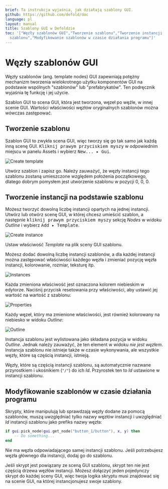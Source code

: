 ```yaml
---
brief: Ta instrukcja wyjaśnia, jak działają szablony GUI.
github: https://github.com/defold/doc
language: pl
layout: manual
title: Szablony GUI w Defoldzie
toc: '["Węzły szablonów GUI","Tworzenie szablonu","Tworzenie instancji na podstawie
  szablonu","Modyfikowanie szablonów w czasie działania programu"]'
---
```


# Węzły szablonów GUI

Węzły szablonów (ang. template nodes) GUI zapewniają potężny mechanizm tworzenia wielokrotnego użytku komponentów GUI na podstawie wspólnych "szablonów" lub "prefabrykatów". Ten podręcznik wyjaśnia tę funkcję i jej użycie.

Szablon GUI to scena GUI, która jest tworzona, węzeł po węźle, w innej scenie GUI. Wartości właściwości węzłów oryginalnych szablonów można wówczas zastępować.

## Tworzenie szablonu

Szablon GUI to zwykła scena GUI, więc tworzy się go tak samo jak każdą inną scenę GUI. <kbd>Kliknij prawym przyciskiem myszy</kbd> w odpowiednim miejscu w panelu Assets i wybierz <kbd>New... ▸ Gui</kbd>.

![Create template](/manuals/images/gui-templates/create.png)

Utwórz szablon i zapisz go. Należy zauważyć, że węzły instancji tego szablonu zostaną umieszczone względem położenia początkowego, dlatego dobrym pomysłem jest utworzenie szablonu w pozycji 0, 0, 0.

## Tworzenie instancji na podstawie szablonu

Możesz tworzyć dowolną liczbę instancji opartych na jednej instancji. Utwórz lub otwórz scenę GUI, w której chcesz umieścić szablon, a następnie <kbd>kliknij prawym przyciskiem myszy</kbd> sekcję *Nodes* w widoku *Outline* i wybierz <kbd>Add ▸ Template</kbd>.

![Create instance](/manuals/images/gui-templates/create_instance.png)

Ustaw właściwość *Template* na plik sceny GUI szablonu.

Możesz dodać dowolną liczbę instancji szablonów, a dla każdej instancji można zastępować właściwości każdego węzła i zmieniać pozycję węzła instancji, kolorowanie, rozmiar, teksturę itp.

![Instances](/manuals/images/gui-templates/instances.png)

Każda zmieniona właściwość jest oznaczona kolorem niebieskim w edytorze. Naciśnij przycisk resetowania przy właściwości, aby ustawić jej wartość na wartość z szablonu:

![Properties](/manuals/images/gui-templates/properties.png)

Każdy węzeł, który ma zmienione właściwości, jest również kolorowany na niebiesko w widoku *Outline*:

![Outline](/manuals/images/gui-templates/outline.png)

Instancja szablonu jest wylistowana jako składana pozycja w widoku *Outline*. Jednak należy zauważyć, że ten element w widoku *nie jest węzłem*. Instancja szablonu nie istnieje także w czasie wykonywania, ale wszystkie węzły, które są częścią instancji, istnieją.

Węzły, które są częścią instancji szablonu, są automatycznie nazwane przyrostkiem i ukośnikiem (`"/"`) do ich *Id*. Przyrostek ten to *Id* ustawione w instancji szablonu.

## Modyfikowanie szablonów w czasie działania programu

Skrypty, które manipulują lub sprawdzają węzły dodane za pomocą szablonów, muszą uwzględniać tylko nazwy węzłów instancji i uwzględniać *Id* instancji szablonu jako prefiks nazwy węzła:

```lua
if gui.pick_node(gui.get_node("button_1/button"), x, y) then
    -- Do something...
end
```

Nie ma węzła odpowiadającego samej instancji szablonu. Jeśli potrzebujesz węzła głównego dla instancji, dodaj go do szablonu.

Jeśli skrypt jest powiązany ze sceną GUI szablonu, skrypt ten nie jest częścią drzewa węzłów instancji. Możesz dołączyć jeden pojedynczy skrypt do każdej sceny GUI, więc twoja logika skryptu musi znajdować się na scenie GUI, na której instancjonujesz swoje szablony.